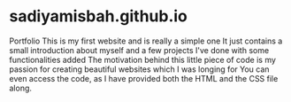 # sadiyamisbah.github.io
Portfolio
This is my first website and is really a simple one
It just contains a small introduction about myself and a few projects I've done with some functionalities added 
The motivation behind this little piece of code is my passion for creating beautiful websites which I was longing for
You can even access the code, as I have provided both the HTML and the CSS file along.
